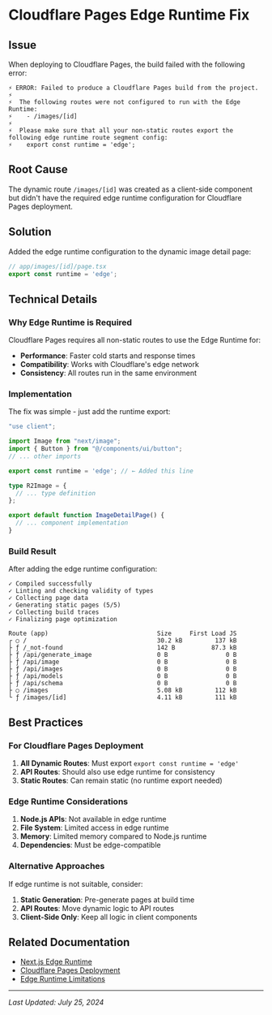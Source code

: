 # Cloudflare Pages Edge Runtime Fix

## Issue

When deploying to Cloudflare Pages, the build failed with the following error:

```
⚡️ ERROR: Failed to produce a Cloudflare Pages build from the project.
⚡️
⚡️ 	The following routes were not configured to run with the Edge Runtime:
⚡️ 	  - /images/[id]
⚡️
⚡️ 	Please make sure that all your non-static routes export the following edge runtime route segment config:
⚡️ 	  export const runtime = 'edge';
```

## Root Cause

The dynamic route `/images/[id]` was created as a client-side component but didn't have the required edge runtime configuration for Cloudflare Pages deployment.

## Solution

Added the edge runtime configuration to the dynamic image detail page:

```typescript
// app/images/[id]/page.tsx
export const runtime = 'edge';
```

## Technical Details

### Why Edge Runtime is Required

Cloudflare Pages requires all non-static routes to use the Edge Runtime for:
- **Performance**: Faster cold starts and response times
- **Compatibility**: Works with Cloudflare's edge network
- **Consistency**: All routes run in the same environment

### Implementation

The fix was simple - just add the runtime export:

```typescript
"use client";

import Image from "next/image";
import { Button } from "@/components/ui/button";
// ... other imports

export const runtime = 'edge'; // ← Added this line

type R2Image = {
  // ... type definition
};

export default function ImageDetailPage() {
  // ... component implementation
}
```

### Build Result

After adding the edge runtime configuration:

```
✓ Compiled successfully
✓ Linting and checking validity of types
✓ Collecting page data
✓ Generating static pages (5/5)
✓ Collecting build traces
✓ Finalizing page optimization

Route (app)                              Size     First Load JS
┌ ○ /                                    30.2 kB         137 kB
├ ƒ /_not-found                          142 B          87.3 kB
├ ƒ /api/generate_image                  0 B                0 B
├ ƒ /api/image                           0 B                0 B
├ ƒ /api/images                          0 B                0 B
├ ƒ /api/models                          0 B                0 B
├ ƒ /api/schema                          0 B                0 B
├ ○ /images                              5.08 kB         112 kB
└ ƒ /images/[id]                         4.11 kB         111 kB
```

## Best Practices

### For Cloudflare Pages Deployment

1. **All Dynamic Routes**: Must export `export const runtime = 'edge'`
2. **API Routes**: Should also use edge runtime for consistency
3. **Static Routes**: Can remain static (no runtime export needed)

### Edge Runtime Considerations

1. **Node.js APIs**: Not available in edge runtime
2. **File System**: Limited access in edge runtime
3. **Memory**: Limited memory compared to Node.js runtime
4. **Dependencies**: Must be edge-compatible

### Alternative Approaches

If edge runtime is not suitable, consider:
1. **Static Generation**: Pre-generate pages at build time
2. **API Routes**: Move dynamic logic to API routes
3. **Client-Side Only**: Keep all logic in client components

## Related Documentation

- [Next.js Edge Runtime](https://nextjs.org/docs/app/building-your-application/rendering/edge-and-nodejs-runtimes)
- [Cloudflare Pages Deployment](https://developers.cloudflare.com/pages/platform/functions/)
- [Edge Runtime Limitations](https://nextjs.org/docs/app/building-your-application/rendering/edge-and-nodejs-runtimes#edge-runtime)

---

*Last Updated: July 25, 2024*
